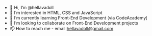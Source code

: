 - 👋 Hi, I’m @hellavadoll
- 👀 I’m interested in HTML, CSS and JavaScript
- 🌱 I’m currently learning Front-End Development (via CodeAcademy)
- 💞️ I’m looking to collaborate on Front-End Development projects
- 📫 How to reach me - email hellavadoll@gmail.com

<!---
hellavadoll/hellavadoll is a ✨ special ✨ repository because its `README.md` (this file) appears on your GitHub profile.
You can click the Preview link to take a look at your changes.
--->
